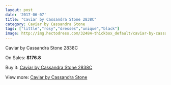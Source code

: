 ```yaml
---
layout: post
date: '2017-06-07'
title: "Caviar by Cassandra Stone 2838C"
category: Caviar by Cassandra Stone
tags: ["little","rosy","dresses","unique","black"]
image: http://img.hectodress.com/32484-thickbox_default/caviar-by-cassandra-stone-2838c.jpg
---
```

Caviar by Cassandra Stone 2838C

On Sales: **$176.8**
<a href="https://www.hectodress.com/caviar-by-cassandra-stone/14840-caviar-by-cassandra-stone-2838c.html"><amp-img layout="responsive" width="600" height="600" src="//img.hectodress.com/32484-thickbox_default/caviar-by-cassandra-stone-2838c.jpg" alt="Caviar by Cassandra Stone 2838C 0" /></a>
<a href="https://www.hectodress.com/caviar-by-cassandra-stone/14840-caviar-by-cassandra-stone-2838c.html"><amp-img layout="responsive" width="600" height="600" src="//img.hectodress.com/32485-thickbox_default/caviar-by-cassandra-stone-2838c.jpg" alt="Caviar by Cassandra Stone 2838C 1" /></a>

Buy it: [Caviar by Cassandra Stone 2838C](https://www.hectodress.com/caviar-by-cassandra-stone/14840-caviar-by-cassandra-stone-2838c.html "Caviar by Cassandra Stone 2838C")

View more: [Caviar by Cassandra Stone](https://www.hectodress.com/266-caviar-by-cassandra-stone "Caviar by Cassandra Stone")